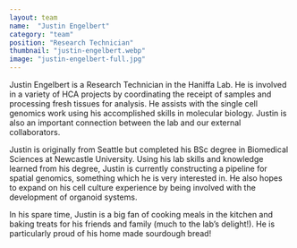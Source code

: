 ```yaml
---
layout: team
name:  "Justin Engelbert"
category: "team"
position: "Research Technician"
thumbnail: "justin-engelbert.webp"
image: "justin-engelbert-full.jpg"
---
```

Justin Engelbert is a Research Technician in the Haniffa Lab. He is involved in a variety of HCA projects by coordinating the receipt of samples and processing fresh tissues for analysis. He assists with the single cell genomics work using his accomplished skills in molecular biology. Justin is also an important connection between the lab and our external collaborators. 

Justin is originally from Seattle but completed his BSc degree in Biomedical Sciences at Newcastle University. Using his lab skills and knowledge learned from his degree, Justin is currently constructing a pipeline for spatial genomics, something which he is very interested in. He also hopes to expand on his cell culture experience by being involved with the development of organoid systems.

In his spare time, Justin is a big fan of cooking meals in the kitchen and baking treats for his friends and family (much to the lab’s delight!). He is particularly proud of his home made sourdough bread! 
